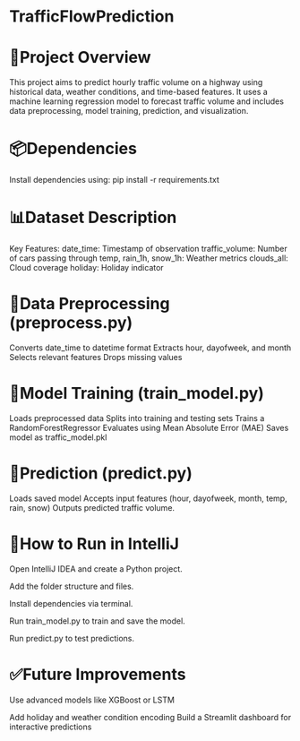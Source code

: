 # TrafficFlowPrediction

# 📁Project Overview
This project aims to predict hourly traffic volume on a highway using historical data, weather conditions, and time-based features. It uses a machine learning regression model to forecast traffic volume and includes data preprocessing, model training, prediction, and visualization.

# 📦Dependencies
Install dependencies using:
pip install -r requirements.txt

# 📊Dataset Description
Key Features:
date_time: Timestamp of observation
traffic_volume: Number of cars passing through
temp, rain_1h, snow_1h: Weather metrics
clouds_all: Cloud coverage
holiday: Holiday indicator

# 🧹Data Preprocessing (preprocess.py)
Converts date_time to datetime format
Extracts hour, dayofweek, and month
Selects relevant features
Drops missing values

# 🧠Model Training (train_model.py)
Loads preprocessed data
Splits into training and testing sets
Trains a RandomForestRegressor
Evaluates using Mean Absolute Error (MAE)
Saves model as traffic_model.pkl

# 🔮Prediction (predict.py)
Loads saved model
Accepts input features (hour, dayofweek, month, temp, rain, snow)
Outputs predicted traffic volume.

# 🚀How to Run in IntelliJ
Open IntelliJ IDEA and create a Python project.

Add the folder structure and files.

Install dependencies via terminal.

Run train_model.py to train and save the model.

Run predict.py to test predictions.

# ✅Future Improvements
Use advanced models like XGBoost or LSTM

Add holiday and weather condition encoding
Build a Streamlit dashboard for interactive predictions
